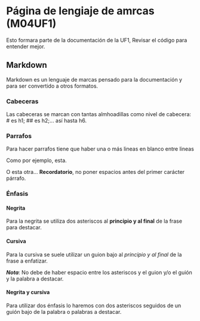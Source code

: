 # Página de lengiaje de amrcas (M04UF1)

Esto formara parte de la documentación de la UF1, Revisar el código para entender mejor.

## Markdown

Markdown es un lenguaje de marcas pensado para la documentación y para ser convertido a otros formatos.

### Cabeceras

Las cabeceras se marcan con tantas almhoadillas como nivel de cabecera: # es h1; ## es h2;... así hasta h6.

### Parrafos

Para hacer parrafos tiene que haber una o más lineas en blanco entre lineas

Como por ejemplo, esta.

O esta otra... **Recordatorio**, no poner espacios antes del primer carácter párrafo.

### Énfasis

#### Negrita

Para la negrita se utiliza dos asteriscos al **principio y al final** de la frase para destacar.

#### Cursiva

Para la cursiva se suele utilizar un guion bajo al _principio y al final_ de la frase a enfatizar.

**_Nota_**: No debe de haber espacio entre los asteriscos y el guion y/o el guión y la palabra a destacar. 

#### Negrita y cursiva

Para utilizar dos énfasis lo haremos con dos asteriscos seguidos de un guión bajo de la palabra o palabras a destacar.
